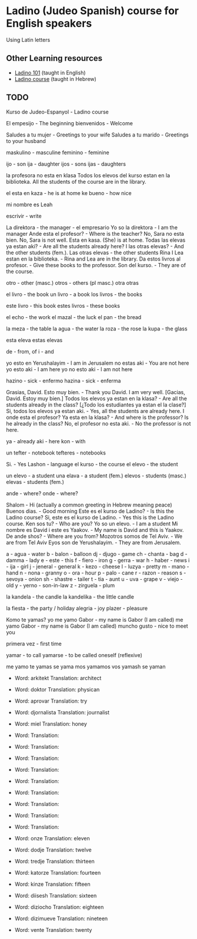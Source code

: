 # Ladino (Judeo Spanish) course for English speakers

Using Latin letters

## Other Learning resources

* [Ladino 101](https://www.youtube.com/watch?v=MTgs0VlkP_E&list=PLG7gXVhDoTAKrqy1jGn4QcQ4Mwk6YB8Tc&index=3) (taught in English)
* [Ladino course](https://www.youtube.com/watch?v=H8Pt-AS0ppM&list=PL26BCA5DA78235E0D) (taught in Hebrew)


## TODO


Kurso de Judeo-Espanyol - Ladino course

El empesijo - The beginning
bienvenidos - Welcome

Saludes a tu mujer  - Greetings to your wife
Saludes a tu marido - Greetings to your husband

maskulino - masculine
feminino - feminine


ijo  - son
ija  - daughter
ijos - sons
ijas - daughters


la profesora no esta en klasa
Todos los elevos del kurso estan en la biblioteka. All the students of the course are in the library.


el esta en kaza - he is at home
ke bueno - how nice

mi nombre es Leah

escrivir - write

La direktora - the manager - el empresario
Yo so la direktora - I am the manager
Ande esta el profesor? - Where is the teacher?
No, Sara no esta bien. No, Sara is not well.
Esta en kasa. (She) is at home.
Todas las elevas ya estan aki? - Are all the students already here?
I las otras elevas? - And the other students (fem.).
Las otras elevas - the other students
Rina I Lea estan en la biblioteka. - Rina and Lea are in the library.
Da estos livros al profesor. - Give these books to the professor.
Son del kurso. - They are of the course.

otro - other (masc.)
otros - others (pl masc.)
otra
otras

el livro - the book
un livro - a book
los livros - the books

este livro - this book
estes livros - these books

el echo  - the work
el mazal - the luck
el pan -  the bread

la meza - the table
la agua - the water
la roza - the rose
la kupa - the glass


esta eleva
estas elevas

de - from, of
i  - and

yo esto en Yerushalayim - I am in Jerusalem
no estas aki            - You are not here
yo esto aki             - I am here
yo no esto aki          - I am not here

hazino - sick - enfermo
hazina - sick - enferma

Grasias, David. Esto muy bien.                - Thank you David. I am very well.    [Gacias, David. Estoy muy bien.]
Todos los elevos ya estan en la klasa?        - Are all the students already in the class? [¿Todo los estudiantes ya estan el la clase?]
Si, todos los elevos ya estan aki.            - Yes, all the students are already here.
I onde esta el profesor? Ya esta en la klasa? - And where is the professor? Is he already in the class?
No, el profesor no esta aki.                  - No the professor is not here.

ya  - already
aki - here
kon - with



un tefter - notebook
tefteres - notebooks

Si.      - Yes
Lashon   - language
el kurso - the course
el elevo - the student

un elevo  - a student
una elava - a student (fem.)
elevos  - students (masc.)
elevas  - students (fem.)

ande  - where?
onde  - where?

Shalom                               - Hi (actually a common greeting in Hebrew meaning peace)
Buenos dias.                         - Good morning
Este es el kurso de Ladino?          - Is this the Ladino course?
Si, este es el kurso de Ladino.      - Yes this is the Ladino course.
Ken sos tu?                          - Who are you?
Yo so un elevo.                      - I am a student
Mi nombre es David i este es Yaakov. - My name is David and this is Yaakov.
De ande shos?                        - Where are you from?
Mozotros somos de Tel Aviv.          - We are from Tel Aviv
Eyos son de Yerushalayim.            - They are from Jerusalem.


a  - agua     - water
b  - balon    - balloon
dj - djugo    - game
ch - chanta   - bag
d  - damma    - lady
e  - este     - this
f  - fiero    - iron
g  - gerra    - war
h  - haber    - news
i  - ija      - girl
j  - jeneral  - general
k  - kezo     - cheese
l  - luzya    - pretty
m  - mano     - hand
n  - nona     - granny
o  - ora      - hour
p  - palo     - cane
r  - razon    - reason
s  - sevoya   - onion
sh - shastre  - tailer
t  - tia      - aunt
u  - uva      - grape
v  - viejo    - old
y  - yerno    - son-in-law
z  - zirguela - plum

la kandela - the candle
la kandelika - the little candle

la fiesta - the party / holiday
alegria - joy
plazer - pleasure

Komo te yamas?
yo me yamo Gabor - my name is Gabor (I am called)
me yamo Gabor - my name is Gabor (I am called)
muncho gusto - nice to meet you


primera vez - first time


yamar - to call
yamarse - to be called oneself (reflexive)

me yamo
te yamas
se yama
mos yamamos
vos yamash
se yaman




  - Word: arkitekt
    Translation: architect
  - Word: doktor
    Translation: physican
  - Word: aprovar
    Translation: try
  - Word: djornalista
    Translation: journalist
  - Word: miel
    Translation: honey
  - Word: 
    Translation: 
  - Word: 
    Translation: 
  - Word: 
    Translation: 
  - Word: 
    Translation: 
  - Word: 
    Translation: 
  - Word: 
    Translation: 
  - Word: 
    Translation: 
  - Word: 
    Translation: 
  - Word: 
    Translation: 

  - Word: onze
    Translation: eleven
  - Word: dodje
    Translation: twelve
  - Word: tredje
    Translation: thirteen
  - Word: katorze
    Translation: fourteen
  - Word: kinze
    Translation: fifteen
  - Word: diisesh
    Translation: sixteen
  - Word: diziocho
    Translation: eighteen
  - Word: dizimueve
    Translation: nineteen
  - Word: vente
    Translation: twenty



